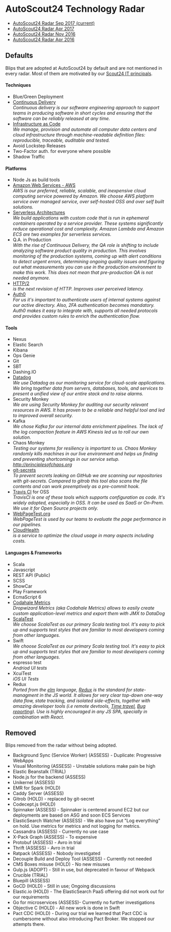 # AutoScout24 Technology Radar

* [AutoScout24 Radar Sep 2017 (current)](https://radar.thoughtworks.com/?sheetId=https%3A%2F%2Fdocs.google.com%2Fspreadsheets%2Fd%2F1qurHghIJVEMTIu0gyCgSEK7pqa3tCnYHmxyG-a7JuE0)
* [AutoScout24 Radar Apr 2017](https://radar.thoughtworks.com/?sheetId=https%3A%2F%2Fdocs.google.com%2Fspreadsheets%2Fd%2F1Qn4O4xft4AvPfxkgz2HHtyC7MDUmG4GTkNUkPXxJ8B8%2Fpubhtml)
* [AutoScout24 Radar Nov 2016](https://radar.thoughtworks.com/?sheetId=https%3A%2F%2Fdocs.google.com%2Fspreadsheets%2Fd%2F16eELLsZvDuRfBf-YryEXD8UjQlmmRivr3GX919O5V0k%2Fedit%23gid%3D0)
* [AutoScout24 Radar Apr 2016](http://autoscout24.github.io/tech-radar-2016/)

## Defaults
Blips that are adopted at AutoScout24 by default and are not mentioned in every radar. Most of them are motivated by our
[Scout24 IT principals](https://github.com/AutoScout24/scout24-it-principles).

#### Techniques
* Blue/Green Deployment
* [Continuous Delivery](https://martinfowler.com/bliki/ContinuousDelivery.html)
*<br>Continuous delivery is our  software engineering approach to support teams in producing software in short cycles and
ensuring that the software can be reliably released at any time.*
* [Infrastructure as Code](https://www.thoughtworks.com/de/insights/blog/infrastructure-code-reason-smile)
*<br>We manage, provision and automate all computer data centers and cloud infrastructure through machine-readable definition
files: reproducible, traceable, auditable and tested.*
* Avoid Lockstep Releases
* Two-Factor auth. for everyone where possible
* Shadow Traffic

#### Platforms
* Node Js as build tools
* [Amazon Web Services - AWS](https://aws.amazon.com/)
*<br>AWS is our preferred, reliable, scalable, and inexpensive cloud computing service powered by Amazon. We choose AWS
platform service over managed service, over self-hosted OSS and over self built solutions.*
* [Serverless Architectures](https://martinfowler.com/articles/serverless.html)
*<br>We build applications with custom code that is run in ephemeral containers operated by a service provider. These
systems significantly reduce operational cost and complexity. Amazon Lambda and Amazon ECS are two examples for
serverless services.*
* Q.A. in Production</br>
*With the rise of Continuous Delivery, the QA role is shifting to include analyzing software product quality in production. This involves monitoring of the production systems, coming up with alert conditions to detect urgent errors, determining ongoing quality issues and figuring out what measurements you can use in the production environment to make this work. This does not mean that pre-production QA is not needed anymore.*
* <a href="https://http2.github.io/">HTTP/2</a></br>
*is the next revision of HTTP. Improves user perceived latency.*
* <a href="https://auth0.com/">Auth0</a></br>
*For us it's important to authenticate users of internal systems against our active directory. Also, 2FA authentication becomes mandatory. Auth0 makes it easy to integrate with, supports all needed protocols and provides custom rules to enrich the authentication flow.*

#### Tools
* Nexus
* Elastic Search
* Kibana
* Ops Genie
* Git
* SBT
* Dashing.IO
* [Datadog](https://www.datadoghq.com)</br>
*We use Datadog as our monitoring service for cloud-scale applications. We bring together data from servers,
databases, tools, and services to present a unified view of our entire stack and to raise alarms.*
* Security Monkey</br>
*We are using Security Monkey for auditing our security relevant resources in AWS. It has proven to be a reliable and helpful tool and led to improved overall security.*
* Kafka</br>
*We chose Kafka for our internal data enrichment pipelines. The lack of the log compaction feature in AWS Kinesis led us to roll our own solution.*
* Chaos Monkey</br>
*Testing our systems for resiliency is important to us. Chaos Monkey randomly kills machines in our live environment and helps us finding and preventing shortcomings in our service setup. <a href="http://principlesofchaos.org">http://principlesofchaos.org</a>*
* <a href="https://github.com/awslabs/git-secrets">git-secrets</a></br>
*To prevent secrets leaking on GitHub we are scanning our repositories with git-secrets. Compared to gitrob this tool also scans the file contents and can work preemptively as a pre-commit hook.*
* <a href="https://travis-ci.org/">Travis CI</a> for OSS</br>
*TravisCI is one of these tools which supports configuration as code. It's widely adopted, especially in OSS. It can be used as SaaS or On-Prem. We use it for Open Source projects only.*
* <a href="https://www.webpagetest.org/">WebPageTest.org</a></br>
*WebPageTest is used by our teams to evaluate the page performance in our pipelines.*
* <a href="https://www.cloudhealthtech.com/solutions/enterprise">CloudHealth</a></br>
*is a service to optimize the cloud usage in many aspects including costs.*


#### Languages & Frameworks
* Scala
* Javascript
* REST API (Public)
* SCSS
* ShowCar
* Play Framework
* EcmaScript 6
* <a href="http://metrics.dropwizard.io/">Codahale Metrics</a></br>
*Dropwizard Metrics (aka Codahale Metrics) allows to easily create custom application-level metrics and export them with JMX to DataDog*
* <a href="http://www.scalatest.org/">ScalaTest</a></br>
*We choose ScalaTest as our primary Scala testing tool. It's easy to pick up and supports test styles that are familiar to most developers coming from other languages.*
* Swift</br>
*We choose ScalaTest as our primary Scala testing tool. It's easy to pick up and supports test styles that are familiar to most developers coming from other languages.*
* espresso test</br>
*Andriod UI tests*
* XcuiTest</br>
*iOS UI Tests*
* Redux</br>
*Ported from the <a href="http://elm-lang.org/">elm</a> language, <a href="">Redux</a> is the standard for state-managment in the JS world. It allows for very clear top-down one-way data flow, state tracking, and isolated side-effects, together with amazing developer tools (i.e <a herf="https://github.com/zalmoxisus/remote-redux-devtools">remote devtools</a>, <a href="https://www.youtube.com/watch?v=xsSnOQynTHs">Time travel</a>, <a href="https://logrocket.com/">Bug reporting</a>). Use is highly encouraged in any JS SPA, specially in combination with React.*



## Removed
Blips removed from the radar without being adopted.

* Background Sync (Service Worker) (ASSESS) - Duplicate: Progressive WebApps
* Visual Monitoring (ASSESS) - Unstable solutions make pain be high
* Elastic Beanstalk (TRIAL)
* Node.js for the backend (ASSESS)
* Unikernel (ASSESS)
* EMR for Spark (HOLD)
* Caddy Server (ASSESS)
* Gitrob (HOLD) - replaced by git-secret
* Codecept.js (HOLD)
* Spinnaker (ASSESS) - Spinnaker is centered around EC2 but our deployments are based on ASG and soon ECS Services
* ElasticSearch Watcher (ASSESS) - We also have put "Log everything" on hold. Use metrics for metrics and not logging for metrics.
* Cassandra (ASSESS) - Currently no use case
* X-Pack Graph (ASSESS) - To expensive
* Protobuf (ASSESS) - Avro in trial
* Thrift (ASSESS) - Avro in trial
* Ratpack (ASSESS) - Nobody investigated
* Decouple Build and Deploy Tool (ASSESS) - Currently not needed
* CMS Boxes misuse (HOLD) - No new misuses
* Gulp.js (ADOPT) - Still in use, but deprecated in favour of Webpack
* Crucible (TRIAL)
* Bluepill (ASSESS)
* GoCD (HOLD) - Still in use; Ongoing discussions
* Elastic.io (HOLD) - The ElasticSearch PaaS offering did not work out for our requirements
* Go for microservices (ASSESS)- Currently no further investigations
* Objective C (HOLD) - All new work is done in Swift
* Pact CDC (HOLD) - During our trial we learned that Pact CDC is cumbersome without also introducing Pact Broker. We stopped our attempts there.
